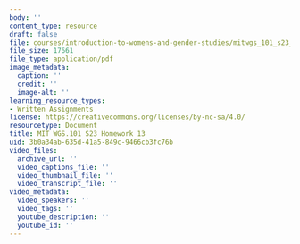 ```yaml
---
body: ''
content_type: resource
draft: false
file: courses/introduction-to-womens-and-gender-studies/mitwgs_101_s23_homework13.pdf
file_size: 17661
file_type: application/pdf
image_metadata:
  caption: ''
  credit: ''
  image-alt: ''
learning_resource_types:
- Written Assignments
license: https://creativecommons.org/licenses/by-nc-sa/4.0/
resourcetype: Document
title: MIT WGS.101 S23 Homework 13
uid: 3b0a34ab-635d-41a5-849c-9466cb3fc76b
video_files:
  archive_url: ''
  video_captions_file: ''
  video_thumbnail_file: ''
  video_transcript_file: ''
video_metadata:
  video_speakers: ''
  video_tags: ''
  youtube_description: ''
  youtube_id: ''
---
```

